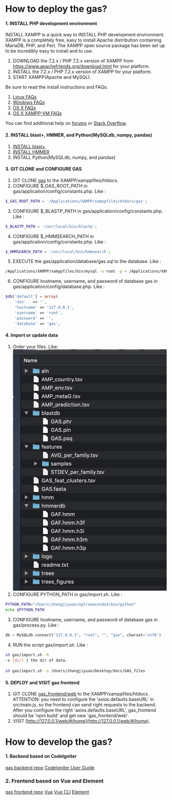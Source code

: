 # How to deploy the gas?
#### 1. INSTALL PHP development environment
INSTALL XAMPP is a quick way to  INSTALL PHP development environment. XAMPP is a completely free, easy to install Apache distribution containing MariaDB, PHP, and Perl. The XAMPP open source package has been set up to be incredibly easy to install and to use.

1. DOWNLOAD the 7.2.x / PHP 7.2.x version of XAMPP from https://www.apachefriends.org/download.html for your platform.
2. INSTALL the 7.2.x / PHP 7.2.x version of XAMPP for your platform.
3. START XAMPP(Apache and MySQL).

Be sure to read the install instructions and FAQs:
1. [Linux FAQs](https://www.apachefriends.org/faq_linux.html)
2. [Windows FAQs](https://www.apachefriends.org/faq_windows.html)
3. [OS X FAQs](https://www.apachefriends.org/faq_osx.html)
4. [OS X XAMPP-VM FAQs](https://www.apachefriends.org/faq_stackman.html)

You can find additional help on [forums](https://community.apachefriends.org/) or [Stack Overflow](http://stackoverflow.com/search?q=xampp).

#### 2. INSTALL blast+, HMMER, and Python(MySQLdb, numpy, pandas)
1. [INSTALL blast+](https://www.ncbi.nlm.nih.gov/books/NBK52640/)
2. [INSTALL HMMER](http://www.hmmer.org/documentation.html)
3. INSTALL Python(MySQLdb, numpy, and pandas)

#### 3. GIT CLONE and CONFIGURE GAS
1. GIT CLONE [gas](https://github.com/BlueFishManCN/gas) to the XAMPP/xamppfiles/htdocs.
2. CONFIGURE $_GAS_ROOT_PATH in gas/application/config/constants.php. Like :
```php
$_GAS_ROOT_PATH = '/Applications/XAMPP/xamppfiles/htdocs/gas';
```
3. CONFIGURE $_BLASTP_PATH in gas/application/config/constants.php. Like :
```php
$_BLASTP_PATH = '/usr/local/bin/blastp';
```
4. CONFIGURE $_HMMSEARCH_PATH in gas/application/config/constants.php. Like :
```php
$_HMMSEARCH_PATH = '/usr/local/bin/hmmsearch';
```
5. EXECUTE the gas/application/database/gas.sql to the database.
Like :
```bash
/Applications/XAMPP/xamppfiles/bin/mysql -u root -p < /Applications/XAMPP/htdocs/gas/application/database/gas.sql
```
6. CONFIGURE hostname, username, and password of database gas in gas/application/config/database.php. Like :
```php
$db['default'] = array(
	'dsn'	=> '',
	'hostname' => '127.0.0.1',
	'username' => 'root',
	'password' => '',
	'database' => 'gas',
```
#### 4. Import or update data
1. Order your files. Like:
![](https://raw.githubusercontent.com/BlueFishManCN/gas/master/tree.jpg)
2. CONFIGURE PYTHON_PATH in gas/import.sh. Like :
```sh
PYTHON_PATH="/Users/zhangjiyuan/opt/anaconda3/bin/python"
echo $PYTHON_PATH
```
3. CONFIGURE hostname, username, and password of database gas in gas/process.py. Like :
```python
db = MySQLdb.connect("127.0.0.1", "root", "", "gas", charset='utf8')
```
4. RUN the script gas/import.sh. Like :
```sh
sh gas/import.sh -h
-s [dir] | the dir of data.

sh gas/import.sh -s /Users/zhangjiyuan/Desktop/docs/GAS_files
```
#### 5. DEPLOY and VISIT gas frontend
1. GIT CLONE [gas_frontend/web](https://github.com/BlueFishManCN/gas-frontend/tree/master/web) to the XAMPP/xamppfiles/htdocs. ATTENTION: you need to configure the 'axios.defaults.baseURL' in src/main.js, so the frontend can send right requests to the backend. After you configure the right 'axios.defaults.baseURL', gas_frontend should be 'npm build' and get new 'gas_frontend/web'.
2. VISIT [http://127.0.0.1/web/#/home](http://127.0.0.1/web/#/home).

# How to develop the gas?
#### 1. Backend based on CodeIgniter
[gas backend repo](https://github.com/BlueFishManCN/gas)
[CodeIgniter User Guide](https://www.codeigniter.com/userguide3/index.html)
### 2. Frontend based on Vue and Element
[gas frontend repo](https://github.com/BlueFishManCN/gas-frontend)
[Vue](https://vuejs.org/index.html)
[Vue CLI](https://cli.vuejs.org/)
[Element](https://element.eleme.cn/#/en-US)
